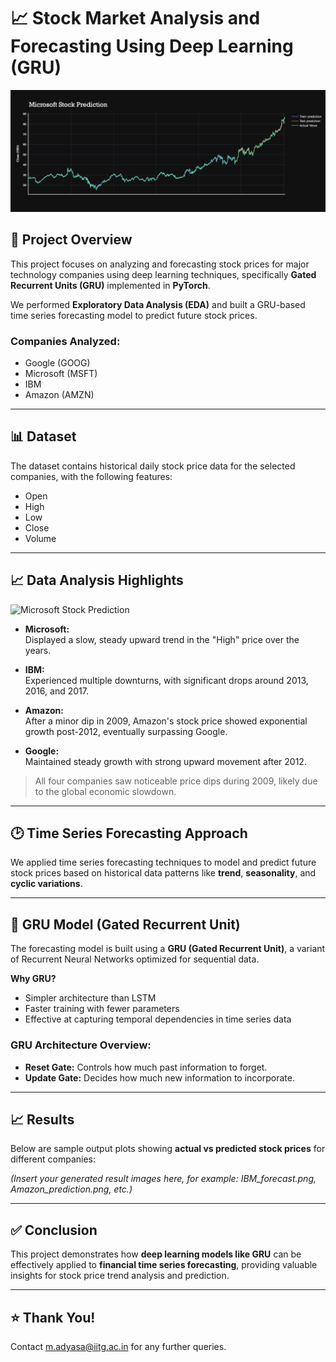# 📈 Stock Market Analysis and Forecasting Using Deep Learning (GRU)
![Microsoft Stock Prediction](assets/microstockprediction.png)


## 📑 Project Overview

This project focuses on analyzing and forecasting stock prices for major technology companies using deep learning techniques, specifically **Gated Recurrent Units (GRU)** implemented in **PyTorch**.

We performed **Exploratory Data Analysis (EDA)** and built a GRU-based time series forecasting model to predict future stock prices.

### Companies Analyzed:

- Google (GOOG)
- Microsoft (MSFT)
- IBM
- Amazon (AMZN)

---

## 📊 Dataset

The dataset contains historical daily stock price data for the selected companies, with the following features:

- Open
- High
- Low
- Close
- Volume

---

## 📈 Data Analysis Highlights

![Microsoft Stock Prediction](all.png)

- **Microsoft:**  
  Displayed a slow, steady upward trend in the "High" price over the years.

- **IBM:**  
  Experienced multiple downturns, with significant drops around 2013, 2016, and 2017.

- **Amazon:**  
  After a minor dip in 2009, Amazon's stock price showed exponential growth post-2012, eventually surpassing Google.

- **Google:**  
  Maintained steady growth with strong upward movement after 2012.

> All four companies saw noticeable price dips during 2009, likely due to the global economic slowdown.

---

## 🕑 Time Series Forecasting Approach

We applied time series forecasting techniques to model and predict future stock prices based on historical data patterns like **trend**, **seasonality**, and **cyclic variations**.

---

## 🧠 GRU Model (Gated Recurrent Unit)

The forecasting model is built using a **GRU (Gated Recurrent Unit)**, a variant of Recurrent Neural Networks optimized for sequential data.

**Why GRU?**

- Simpler architecture than LSTM
- Faster training with fewer parameters
- Effective at capturing temporal dependencies in time series data

### GRU Architecture Overview:

- **Reset Gate:** Controls how much past information to forget.
- **Update Gate:** Decides how much new information to incorporate.

---

## 📈 Results

Below are sample output plots showing **actual vs predicted stock prices** for different companies:

*(Insert your generated result images here, for example: IBM_forecast.png, Amazon_prediction.png, etc.)*

---


## ✅ Conclusion

This project demonstrates how **deep learning models like GRU** can be effectively applied to **financial time series forecasting**, providing valuable insights for stock price trend analysis and prediction.

---

## ⭐ Thank You!

Contact m.adyasa@iitg.ac.in for any further queries.

